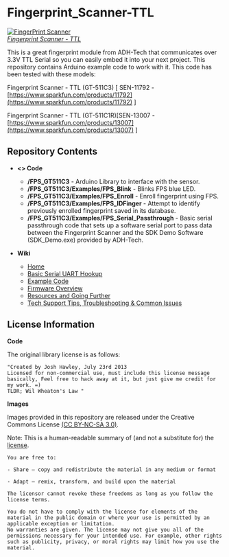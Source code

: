 Fingerprint_Scanner-TTL
=======================

[![FingerPrint Scanner](https://dlnmh9ip6v2uc.cloudfront.net/images/products/1/1/7/9/2/11792-01_medium.jpg)  
*Fingerprint Scanner - TTL*](https://www.sparkfun.com/products/11792)

This is a great fingerprint module from ADH-Tech that communicates over 3.3V TTL Serial so you can easily embed it into your next project. This repository contains Arduino example code to work with it. This code has been tested with these models:
 
Fingerprint Scanner - TTL (GT-511C3) [ SEN-11792 - [https://www.sparkfun.com/products/11792](https://www.sparkfun.com/products/11792) ]

Fingerprint Scanner - TTL (GT-511C1R)[SEN-13007 - [https://www.sparkfun.com/products/13007](https://www.sparkfun.com/products/13007) ]

Repository Contents
-------------------

* **<> Code**

	- **/FPS_GT511C3** - Arduino Library to interface with the sensor.
	- **/FPS_GT511C3/Examples/FPS_Blink** - Blinks FPS blue LED.
	- **/FPS_GT511C3/Examples/FPS_Enroll** - Enroll fingerprint using FPS.
	- **/FPS_GT511C3/Examples/FPS_IDFinger** - Attempt to identify previously enrolled fingerprint saved in its database.
	- **/FPS_GT511C3/Examples/FPS_Serial_Passthrough** - Basic serial passthrough code that sets up a software serial port to pass data between the Fingerprint Scanner and the SDK Demo Software (SDK_Demo.exe) provided by ADH-Tech.

* **Wiki**

	- [Home](https://github.com/bboyho/Fingerprint_Scanner-TTL/wiki)
	- [Basic Serial UART Hookup](https://github.com/bboyho/Fingerprint_Scanner-TTL/wiki/Basic-Serial-UART-Hookup)
	- [Example Code](https://github.com/bboyho/Fingerprint_Scanner-TTL/wiki/Example-Code)
	- [Firmware Overview](https://github.com/bboyho/Fingerprint_Scanner-TTL/wiki/Firmware-Overview)
	- [Resources and Going Further](https://github.com/bboyho/Fingerprint_Scanner-TTL/wiki/Resources-and-Going-Further)
	- [Tech Support Tips, Troubleshooting & Common Issues](https://github.com/bboyho/Fingerprint_Scanner-TTL/wiki/Tech-Support-Tips,--Troubleshooting,-&--Common-Issues)
	
License Information
-------------------

**Code**

The original library license is as follows:

	"Created by Josh Hawley, July 23rd 2013
	Licensed for non-commercial use, must include this license message
	basically, Feel free to hack away at it, but just give me credit for my work. =)
	TLDR; Wil Wheaton's Law "

**Images**

Images provided in this repository are released under the Creative Commons License [(CC BY-NC-SA 3.0)](https://creativecommons.org/licenses/by-nc-sa/3.0/).

Note: This is a human-readable summary of (and not a substitute for) the [license](https://creativecommons.org/licenses/by-nc-sa/3.0/legalcode).

    You are free to:
    
    - Share — copy and redistribute the material in any medium or format
    
    - Adapt — remix, transform, and build upon the material
    
    The licensor cannot revoke these freedoms as long as you follow the license terms.
    
    You do not have to comply with the license for elements of the material in the public domain or where your use is permitted by an applicable exception or limitation.
    No warranties are given. The license may not give you all of the permissions necessary for your intended use. For example, other rights such as publicity, privacy, or moral rights may limit how you use the material.

